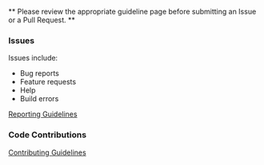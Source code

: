 ** Please review the appropriate guideline page before submitting an Issue or a
Pull Request. **

### Issues

Issues include:

 - Bug reports
 - Feature requests
 - Help
 - Build errors

[Reporting Guidelines](https://github.com/szechyjs/dsd/wiki/Bug-reports)

### Code Contributions

[Contributing Guidelines](https://github.com/szechyjs/dsd/wiki/Contributing)
